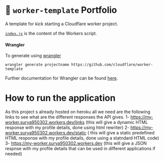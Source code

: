 # 👷 `worker-template` Portfolio

A template for kick starting a Cloudflare worker project.

[`index.js`](https://github.com/cloudflare/worker-template/blob/master/index.js) is the content of the Workers script.

#### Wrangler

To generate using [wrangler](https://github.com/cloudflare/wrangler)

```
wrangler generate projectname https://github.com/cloudflare/worker-template
```

Further documentation for Wrangler can be found [here](https://developers.cloudflare.com/workers/tooling/wrangler).


# How to run the application
As this project s already hosted on heroku all we need are the following links to see what are the different responses the API gives.
1- https://my-worker.surya950302.workers.dev/links (this will give a dynamic HTML response with my profile details, done using html rewriter)
2- https://my-worker.surya950302.workers.dev/static ( this will give a static predefined HTML response with my profile details, done using a statndard HTML code)
3- https://my-worker.surya950302.workers.dev (this will give a JSON respnse with my profile details that can be used in different applications if needed)
